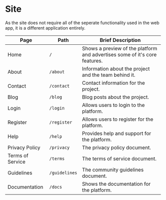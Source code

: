 # Site

As the site does not require all of the seperate functionality used in the web app, it is a different application entirely.

| Page             | Path          | Brief Description                                                          |
| ---------------- | ------------- | -------------------------------------------------------------------------- |
| Home             | `/`           | Shows a preview of the platform and advertises some of it's core features. |
| About            | `/about`      | Information about the project and the team behind it.                      |
| Contact          | `/contact`    | Contact information for the project.                                       |
| Blog             | `/blog`       | Blog posts about the project.                                              |
| Login            | `/login`      | Allows users to login to the platform.                                     |
| Register         | `/register`   | Allows users to register for the platform.                                 |
| Help             | `/help`       | Provides help and support for the platform.                                |
| Privacy Policy   | `/privacy`    | The privacy policy document.                                               |
| Terms of Service | `/terms`      | The terms of service document.                                             |
| Guidelines       | `/guidelines` | The community guidelines document.                                         |
| Documentation    | `/docs`       | Shows the documentation for the platform.                                  |
